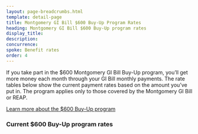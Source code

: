 ```yaml
---
layout: page-breadcrumbs.html
template: detail-page
title: Montgomery GI Bill $600 Buy-Up Program Rates
heading: Montgomery GI Bill $600 Buy-Up program rates
display_title:
description: 
concurrence: 
spoke: Benefit rates
order: 4
---
```


<div class="va-introtext">
  
If you take part in the $600 Montgomery GI Bill Buy-Up program, you’ll get more money each month through your GI Bill monthly
payments. The rate tables below show the current payment rates based on the amount you’ve put in. The program applies only to
those covered by the Montgomery GI Bill or REAP.

[Learn more about the $600 Buy-Up program](/education/about-gi-bill-benefits/montgomery-active-duty/buy-up/)

### Current $600 Buy-Up program rates
